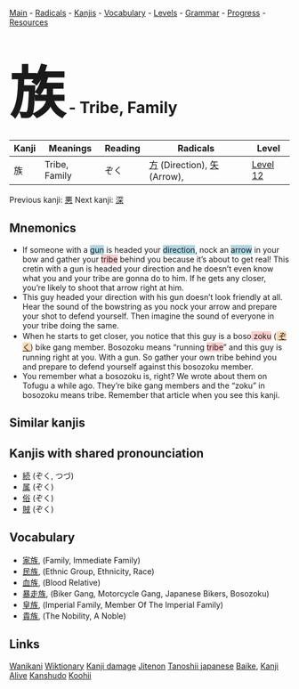 <style> bigfont {font-size: 100px}</style>
[Main](../README.md) -
[Radicals](../radicals.md) -
[Kanjis](../kanjis.md) -
[Vocabulary](../vocabulary.md) -
[Levels](../levels.md) -
[Grammar](../grammar.md) - 
[Progress](../progress.md) -
[Resources](../resources.md)
# <bigfont> 族</bigfont> - Tribe, Family 

| Kanji | Meanings | Reading | Radicals | Level |
| --- | --- | --- | --- | --- |
| 族 | Tribe, Family | ぞく | [方](../radicals/方.md) (Direction), [矢](../radicals/矢.md) (Arrow),  | [Level 12](../levels/wk_level12.md) |

Previous kanji: [悪](悪.md) Next kanji: [深](深.md) 

## Mnemonics
 * If someone with a <span style="background-color:#ADD8E6"> gun</span> is headed your <span style="background-color:#ADD8E6"> direction</span>, nock an <span style="background-color:#ADD8E6"> arrow</span> in your bow and gather your <span style="background-color:#ffcccb"> tribe</span> behind you because it’s about to get real! This cretin with a gun is headed your direction and he doesn’t even know what you and your tribe are gonna do to him. If he gets any closer, you’re likely to shoot that arrow right at him.
* This guy headed your direction with his gun doesn’t look friendly at all. Hear the sound of the bowstring as you nock your arrow and prepare your shot to defend yourself. Then imagine the sound of everyone in your tribe doing the same.
* When he starts to get closer, you notice that this guy is a boso<span style="background-color:#ffcccb"> zoku</span> (<span style="background-color:#fed8b1"> [ぞく](https://jisho.org/search/ぞく)</span>) bike gang member. Bosozoku means “running <span style="background-color:#ffcccb"> tribe</span>” and this guy is running right at you. With a gun. So gather your own tribe behind you and prepare to defend yourself against this bosozoku member.
* You remember what a bosozoku is, right? We wrote about them on Tofugu a while ago. They’re bike gang members and the “zoku” in bosozoku means tribe. Remember that article when you see this kanji.


## Similar kanjis
 


## Kanjis with shared pronounciation
 * [続](続.md) (ぞく, つづ)
* [属](属.md) (ぞく)
* [俗](俗.md) (ぞく)
* [賊](賊.md) (ぞく)



## Vocabulary
 * [家族](../vocabulary/族.md), (Family, Immediate Family)
* [民族](../vocabulary/族.md), (Ethnic Group, Ethnicity, Race)
* [血族](../vocabulary/族.md), (Blood Relative)
* [暴走族](../vocabulary/族.md), (Biker Gang, Motorcycle Gang, Japanese Bikers, Bosozoku)
* [皇族](../vocabulary/族.md), (Imperial Family, Member Of The Imperial Family)
* [貴族](../vocabulary/族.md), (The Nobility, A Noble)




## Links 


[Wanikani](https://www.wanikani.com/kanji/族)
[Wiktionary](https://en.wiktionary.org/wiki/族)
[Kanji damage](http://www.kanjidamage.com/kanji/search?utf8=✓&q=族)
[Jitenon](https://jitenon.com/kanji/族)
[Tanoshii japanese](https://www.tanoshiijapanese.com/dictionary/kanji.cfm?k=族)
[Baike](https://baike.baidu.com/item/族),
[Kanji Alive](https://app.kanjialive.com/族)
[Kanshudo](https://www.kanshudo.com/searchmn?q=族)
[Koohii](https://kanji.koohii.com/study/kanji/族)
